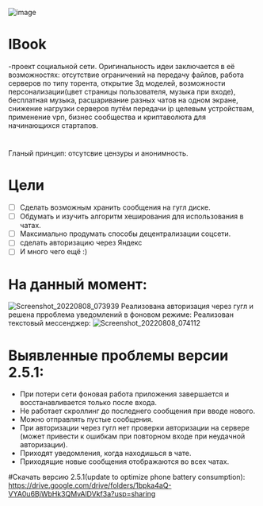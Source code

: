![image](https://user-images.githubusercontent.com/84613812/147426474-85751a47-9f96-41ce-b5c7-028277be2d97.png)

# IBook
-проект социальной сети. Оригинальность идеи заключается в её возможностях: отсутствие ограничений на передачу файлов, работа серверов по типу торента, открытие 3д моделей, возможности персонализации(цвет страницы пользователя, музыка при входе), бесплатная музыка, расшаривание разных чатов на одном экране, снижение нагрузки серверов путём передачи ip целевым устройствам, применение vpn, бизнес сообщества и криптаволюта для начинающихся стартапов.
#
Гланый принцип: отсутсвие цензуры и анонимность.
# Цели
- [ ] Сделать возможным хранить сообщения на гугл диске.
- [ ] Обдумать и изучить алгоритм хеширования для использования в чатах.
- [ ] Максимально продумать способы децентрализации соцсети.
- [ ] сделать авторизацию через Яндекс
- [ ] И много чего ещё :)
# На данный момент:
![Screenshot_20220808_073939](https://user-images.githubusercontent.com/84613812/183340567-191ca7aa-fbea-4752-a0a4-c7c566a29fc4.png)
Реализована авторизация через гугл и решена прроблема уведомлений в фоновом режиме:
Реализован текстовый мессенджер:
![Screenshot_20220808_074112](https://user-images.githubusercontent.com/84613812/183340692-cac69d28-5b95-49c7-8027-90ded5c2b58e.png)

# Выявленные проблемы версии 2.5.1:
- При потери сети фоновая работа приложения завершается и восстанавливается только после входа.
- Не работает скроллинг до последнего сообщения при вводе нового.
- Можно отправлять пустые сообщения.
- При авторизации через гугл нет проверки авторизации на сервере (может привести к ошибкам при повторном входе при неудачной авторизации).
- Приходят уведомления, когда находишься в чате.
- Приходящие новые сообщения отображаются во всех чатах.

#Скачать версию 2.5.1(update to optimize phone battery consumption):
https://drive.google.com/drive/folders/1bpka4aQ-VYA0u6BjWbHk3QMvAlDVkf3a?usp=sharing
